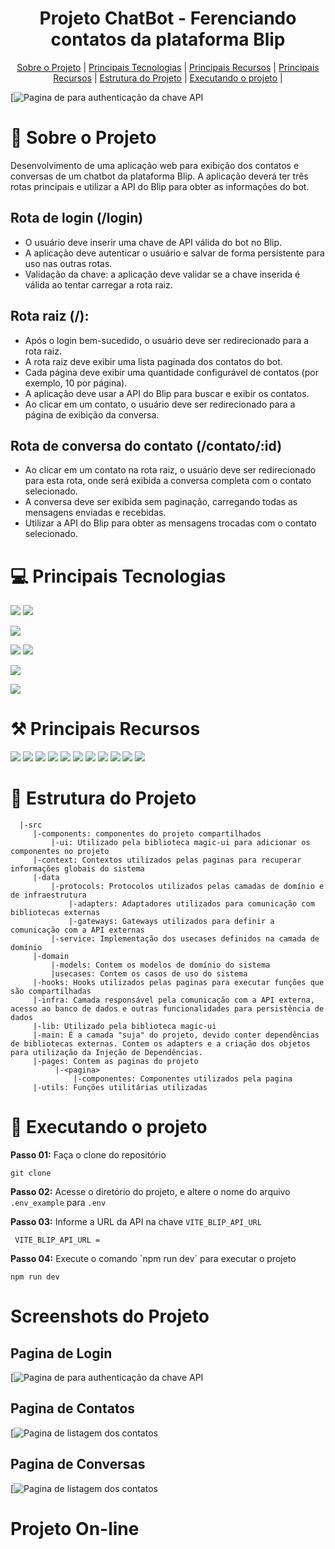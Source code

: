 <h1 align="center">
     Projeto ChatBot - Ferenciando contatos da plataforma Blip
 </h1>

  <p align="center">
    <a href="#sobre-o-projeto">Sobre o Projeto</a> |
    <a href="#principais-tecnologias">Principais Tecnologias</a> |
    <a href="#principais-recursos">Principais Recursos</a> |
    <a href="#principais-recursos">Principais Recursos</a> |
    <a href="estrutura_do_projeto">Estrutura do Projeto</a> |
    <a href="executando_o_projeto">Executando o projeto</a> |
   
</p>

[![Pagina de para authenticação da chave API ](https://sa-east-1.graphassets.com/clzr3qy8z0jvv07lsbu9dh3xe/output=format:jpg/cm2jl6f1u09d307kiozm3tjj4)

# 📒 Sobre o Projeto

Desenvolvimento de uma aplicação web para exibição dos contatos e conversas de um chatbot da
plataforma Blip. A aplicação deverá ter três rotas principais e utilizar a API do Blip para obter as
informações do bot.

## Rota de login (/login)

- O usuário deve inserir uma chave de API válida do bot no Blip.
- A aplicação deve autenticar o usuário e salvar de forma persistente para uso nas
  outras rotas.
- Validação da chave: a aplicação deve validar se a chave inserida é válida ao
  tentar carregar a rota raiz.

## Rota raiz (/):

- Após o login bem-sucedido, o usuário deve ser redirecionado para a rota raiz.
- A rota raiz deve exibir uma lista paginada dos contatos do bot.
- Cada página deve exibir uma quantidade configurável de contatos (por exemplo,
  10 por página).
- A aplicação deve usar a API do Blip para buscar e exibir os contatos.
- Ao clicar em um contato, o usuário deve ser redirecionado para a página de
  exibição da conversa.

## Rota de conversa do contato (/contato/:id)

- Ao clicar em um contato na rota raiz, o usuário deve ser redirecionado para esta
  rota, onde será exibida a conversa completa com o contato selecionado.
- A conversa deve ser exibida sem paginação, carregando todas as mensagens
  enviadas e recebidas.
- Utilizar a API do Blip para obter as mensagens trocadas com o contato
  selecionado.

# 💻 Principais Tecnologias

[![](https://img.shields.io/badge/@Code-React-052051)]()
[![](https://img.shields.io/badge/@Code-typescript-052051)]()

[![](https://img.shields.io/badge/@Styles-Tailwind-3b82f6)]()

[![](https://img.shields.io/badge/@Componentes-magicui-16a34a)]()
[![](https://img.shields.io/badge/@Componentes-radixUI-16a34a)]()

[![](https://img.shields.io/badge/@Plataforma_Chatbot-Blip-f0abfc)]()

[![](https://img.shields.io/badge/@Validação_de_daros-Zod-708090)]()

# ⚒️ Principais Recursos

[![](https://img.shields.io/badge/Consumo_API_plataforma_blip-052051)]()
[![](https://img.shields.io/badge/Estilização_utilizando_a_biblioteca_tailwind_-052051)]()
[![](https://img.shields.io/badge/Validação_de_dados_utilizando_a_biblioteca_ZOD-052051)]()
[![](https://img.shields.io/badge/Utilização_de_hooks_personalizados-052051)]()
[![](https://img.shields.io/badge/Compartilhando_informações_com_ContextAPI-052051)]()
[![](https://img.shields.io/badge/Aplicação_do_padrã0_de_projeto_adapter-052051)]()
[![](https://img.shields.io/badge/Aplicação_do_padrã0_de_projeto_gateways-052051)]()
[![](https://img.shields.io/badge/Aplicação_do_padrã0_de_projeto_factory-052051)]()
[![](https://img.shields.io/badge/Injeção_de_dependencia-052051)]()
[![](<https://img.shields.io/badge/Aplicação_(ou_tentativa)_do_arquitetura_Clean_Architecture-052051>)]()
[![](https://img.shields.io/badge/Utilização_da_biblioteca_axios_para_consumo_de_API-052051)]()

# 📂 Estrutura do Projeto

```
  |-src
     |-components: componentes do projeto compartilhados
         |-ui: Utilizado pela biblioteca magic-ui para adicionar os componentes no projeto
     |-context: Contextos utilizados pelas paginas para recuperar informações globais do sistema
     |-data
         |-protocols: Protocolos utilizados pelas camadas de domínio e de infraestrutura
             |-adapters: Adaptadores utilizados para comunicação com bibliotecas externas
             |-gateways: Gateways utilizados para definir a comunicação com a API externas
         |-service: Implementação dos usecases definidos na camada de domínio
     |-domain
         |-models: Contem os modelos de domínio do sistema
         |usecases: Contem os casos de uso do sistema
     |-hooks: Hooks utilizados pelas paginas para executar funções que são compartilhadas
     |-infra: Camada responsável pela comunicação com a API externa, acesso ao banco de dados e outras funcionalidades para persistência de dados
     |-lib: Utilizado pela biblioteca magic-ui
     |-main: É a camada "suja" do projeto, devido conter dependências de bibliotecas externas. Contem os adapters e a criação dos objetos para utilização da Injeção de Dependências.
     |-pages: Contem as paginas do projeto
          |-<pagina>
              |-componentes: Componentes utilizados pela pagina
     |-utils: Funções utilitárias utilizadas

```

# 🚀 Executando o projeto

**Passo 01:** Faça o clone do repositório

```
git clone
```

**Passo 02:** Acesse o diretório do projeto, e altere o nome do arquivo `.env_example` para `.env`

**Passo 03:** Informe a URL da API na chave `VITE_BLIP_API_URL`

```
 VITE_BLIP_API_URL =
```

**Passo 04:** Execute o comando `npm run dev´ para executar o projeto

```
npm run dev
```

# Screenshots do Projeto

## Pagina de Login

[![Pagina de para authenticação da chave API ](https://sa-east-1.graphassets.com/clzr3qy8z0jvv07lsbu9dh3xe/output=format:jpg/cm2jl6f1u09d307kiozm3tjj4)

## Pagina de Contatos

[![Pagina de listagem dos contatos ](https://sa-east-1.graphassets.com/clzr3qy8z0jvv07lsbu9dh3xe/output=format:jpg/cm2jmuoqi09mn07kixz6vhm43)

## Pagina de Conversas

[![Pagina de listagem dos contatos ](https://sa-east-1.graphassets.com/clzr3qy8z0jvv07lsbu9dh3xe/output=format:jpg/cm2jmwmmy09kj07kl8ibcm642)

# Projeto On-line
